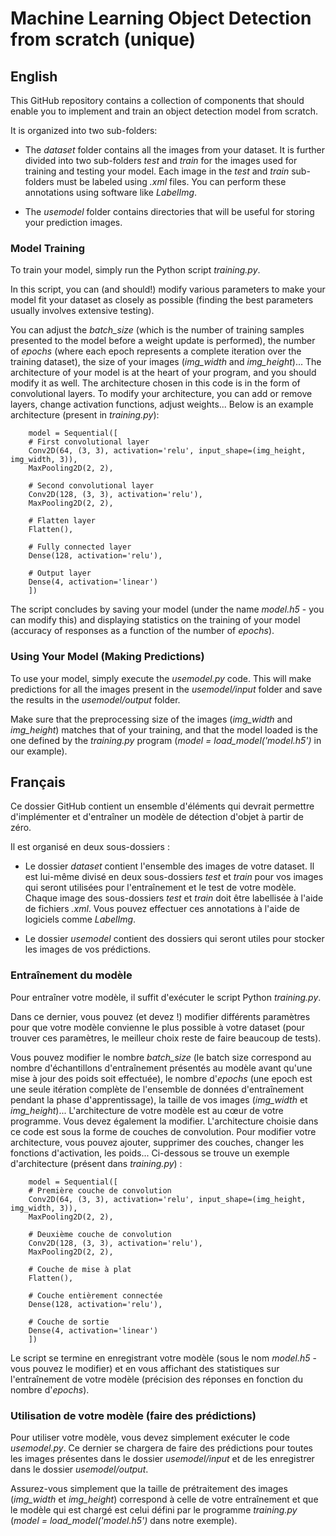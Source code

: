 # Machine Learning Object Detection from scratch (unique)

## English

This GitHub repository contains a collection of components that should enable you to implement and train an object detection model from scratch.

It is organized into two sub-folders:

- The *dataset* folder contains all the images from your dataset. It is further divided into two sub-folders *test* and *train* for the images used for training and testing your model. Each image in the *test* and *train* sub-folders must be labeled using *.xml* files. You can perform these annotations using software like *LabelImg*.

- The *usemodel* folder contains directories that will be useful for storing your prediction images.

### Model Training

To train your model, simply run the Python script *training.py*.

In this script, you can (and should!) modify various parameters to make your model fit your dataset as closely as possible (finding the best parameters usually involves extensive testing).

You can adjust the *batch_size* (which is the number of training samples presented to the model before a weight update is performed), the number of *epochs* (where each epoch represents a complete iteration over the training dataset), the size of your images (*img_width* and *img_height*)...
The architecture of your model is at the heart of your program, and you should modify it as well. The architecture chosen in this code is in the form of convolutional layers. To modify your architecture, you can add or remove layers, change activation functions, adjust weights...
Below is an example architecture (present in *training.py*):

        model = Sequential([ 
        # First convolutional layer
        Conv2D(64, (3, 3), activation='relu', input_shape=(img_height, img_width, 3)),
        MaxPooling2D(2, 2),

        # Second convolutional layer
        Conv2D(128, (3, 3), activation='relu'),
        MaxPooling2D(2, 2),

        # Flatten layer
        Flatten(),

        # Fully connected layer
        Dense(128, activation='relu'),

        # Output layer
        Dense(4, activation='linear')
        ])

The script concludes by saving your model (under the name *model.h5* - you can modify this) and displaying statistics on the training of your model (accuracy of responses as a function of the number of *epochs*).

### Using Your Model (Making Predictions)

To use your model, simply execute the *usemodel.py* code. This will make predictions for all the images present in the *usemodel/input* folder and save the results in the *usemodel/output* folder.

Make sure that the preprocessing size of the images (*img_width* and *img_height*) matches that of your training, and that the model loaded is the one defined by the *training.py* program (*model = load_model('model.h5')* in our example).

## Français

Ce dossier GitHub contient un ensemble d'éléments qui devrait permettre d'implémenter et d'entraîner un modèle de détection d'objet à partir de zéro.

Il est organisé en deux sous-dossiers :

- Le dossier *dataset* contient l'ensemble des images de votre dataset. Il est lui-même divisé en deux sous-dossiers *test* et *train* pour vos images qui seront utilisées pour l'entraînement et le test de votre modèle. Chaque image des sous-dossiers *test* et *train* doit être labellisée à l'aide de fichiers *.xml*. Vous pouvez effectuer ces annotations à l'aide de logiciels comme *LabelImg*.

- Le dossier *usemodel* contient des dossiers qui seront utiles pour stocker les images de vos prédictions.

### Entraînement du modèle

Pour entraîner votre modèle, il suffit d'exécuter le script Python *training.py*.

Dans ce dernier, vous pouvez (et devez !) modifier différents paramètres pour que votre modèle convienne le plus possible à votre dataset (pour trouver ces paramètres, le meilleur choix reste de faire beaucoup de tests). 

Vous pouvez modifier le nombre *batch_size* (le batch size correspond au nombre d'échantillons d'entraînement présentés au modèle avant qu'une mise à jour des poids soit effectuée), le nombre d'*epochs* (une epoch est une seule itération complète de l'ensemble de données d'entraînement pendant la phase d'apprentissage), la taille de vos images (*img_width* et *img_height*)...
L'architecture de votre modèle est au cœur de votre programme. Vous devez également la modifier. L'architecture choisie dans ce code est sous la forme de couches de convolution. Pour modifier votre architecture, vous pouvez ajouter, supprimer des couches, changer les fonctions d'activation, les poids...
Ci-dessous se trouve un exemple d'architecture (présent dans *training.py*) :

        model = Sequential([ 
        # Première couche de convolution
        Conv2D(64, (3, 3), activation='relu', input_shape=(img_height, img_width, 3)),
        MaxPooling2D(2, 2),

        # Deuxième couche de convolution
        Conv2D(128, (3, 3), activation='relu'),
        MaxPooling2D(2, 2),

        # Couche de mise à plat
        Flatten(),

        # Couche entièrement connectée
        Dense(128, activation='relu'),

        # Couche de sortie
        Dense(4, activation='linear')
        ])

Le script se termine en enregistrant votre modèle (sous le nom *model.h5* - vous pouvez le modifier) et en vous affichant des statistiques sur l'entraînement de votre modèle (précision des réponses en fonction du nombre d'*epochs*).

### Utilisation de votre modèle (faire des prédictions)

Pour utiliser votre modèle, vous devez simplement exécuter le code *usemodel.py*. Ce dernier se chargera de faire des prédictions pour toutes les images présentes dans le dossier *usemodel/input* et de les enregistrer dans le dossier *usemodel/output*.

Assurez-vous simplement que la taille de prétraitement des images (*img_width* et *img_height*) correspond à celle de votre entraînement et que le modèle qui est chargé est celui défini par le programme *training.py* (*model = load_model('model.h5')* dans notre exemple).